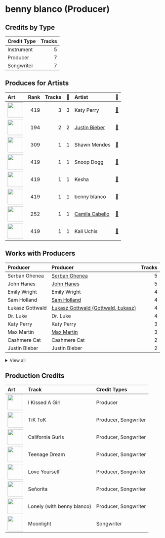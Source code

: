 # benny blanco (Producer)

## Credits by Type

| Credit Type | Tracks |
|:---|---:|
| Instrument | 5 |
| Producer | 7 |
| Songwriter | 7 |

## Produces for Artists

| Art | Rank | Tracks | 💚 | Artist | 🔗 |
|:---|---:|---:|---:|:---|:---|
| <img src="https://i.scdn.co/image/ab6761610000e5eb5e5f676a99a81dba06cc3db6" alt="" width="50" /> | 419 | 3 | 3 | Katy Perry | [🔗](https://open.spotify.com/artist/6jJ0s89eD6GaHleKKya26X) |
| <img src="https://i.scdn.co/image/ab6761610000e5eb8ae7f2aaa9817a704a87ea36" alt="" width="50" /> | 194 | 2 | 2 | [Justin Bieber](../../artists/justin_bieber/overview.md) | [🔗](https://open.spotify.com/artist/1uNFoZAHBGtllmzznpCI3s) |
| <img src="https://i.scdn.co/image/ab6761610000e5ebd56712ef06c48938329731e1" alt="" width="50" /> | 309 | 1 | 1 | Shawn Mendes | [🔗](https://open.spotify.com/artist/7n2wHs1TKAczGzO7Dd2rGr) |
| <img src="https://i.scdn.co/image/ab6761610000e5eb9a398209a4ef3360dce2dec4" alt="" width="50" /> | 419 | 1 | 1 | Snoop Dogg | [🔗](https://open.spotify.com/artist/7hJcb9fa4alzcOq3EaNPoG) |
| <img src="https://i.scdn.co/image/ab6761610000e5eb2ac07249400857d8b16dc17a" alt="" width="50" /> | 419 | 1 | 1 | Kesha | [🔗](https://open.spotify.com/artist/6LqNN22kT3074XbTVUrhzX) |
| <img src="https://i.scdn.co/image/ab6761610000e5eb860c37890942e05e58c19372" alt="" width="50" /> | 419 | 1 | 1 | benny blanco | [🔗](https://open.spotify.com/artist/5CiGnKThu5ctn9pBxv7DGa) |
| <img src="https://i.scdn.co/image/ab6761610000e5eb7ffadf2671159fbfdc5c87f4" alt="" width="50" /> | 252 | 1 | 1 | [Camila Cabello](../../artists/camila_cabello/overview.md) | [🔗](https://open.spotify.com/artist/4nDoRrQiYLoBzwC5BhVJzF) |
| <img src="https://i.scdn.co/image/ab6761610000e5eb51dfdac248da65a860963b68" alt="" width="50" /> | 419 | 1 | 1 | Kali Uchis | [🔗](https://open.spotify.com/artist/1U1el3k54VvEUzo3ybLPlM) |

## Works with Producers

| Producer | Producer | Tracks |
|:---|:---|---:|
| Serban Ghenea | [Serban Ghenea](../serban_ghenea/overview.md) | 5 |
| John Hanes | [John Hanes](../john_hanes/overview.md) | 5 |
| Emily Wright | Emily Wright | 4 |
| Sam Holland | [Sam Holland](../sam_holland/overview.md) | 4 |
| Łukasz Gottwald | [Łukasz Gottwald (Gottwald, Łukasz)](../łukasz_gottwald_(gottwald,_łukasz)/overview.md) | 4 |
| Dr. Luke | Dr. Luke | 4 |
| Katy Perry | Katy Perry | 3 |
| Max Martin | [Max Martin](../max_martin/overview.md) | 3 |
| Cashmere Cat | Cashmere Cat | 2 |
| Justin Bieber | Justin Bieber | 2 |


<details>
<summary>View all</summary>

| Producer | Producer | Tracks |
|:---|:---|---:|
| Bonnie McKee | Bonnie McKee | 2 |
| Fred Falke | Fred Falke | 1 |
| Kali Uchis | Kali Uchis | 1 |
| Aniela Gottwald | Aniela Gottwald | 1 |
| Ed Sheeran | Ed Sheeran | 1 |
| Shawn Mendes | Shawn Mendes | 1 |
| Cathy Dennis | Cathy Dennis | 1 |
| Josh Gudwin | [Josh Gudwin](../josh_gudwin/overview.md) | 1 |
| Andrew Watt | Andrew Watt | 1 |
| Nick Banns | Nick Banns | 1 |
| Calvin Broadus | Calvin Broadus | 1 |
| Mike Caffrey | Mike Caffrey | 1 |
| Tina Kennedy | Tina Kennedy | 1 |
| Nathaniel Alford | Nathaniel Alford | 1 |
| Jack Patterson | Jack Patterson | 1 |
| Paul LaMalfa | Paul LaMalfa | 1 |
| Zubin Thakkar | Zubin Thakkar | 1 |
| Charli XCX | Charli XCX | 1 |
| FINNEAS | [FINNEAS](../finneas/overview.md) | 1 |
| Ali Tamposi | Ali Tamposi | 1 |
| Camila Cabello | Camila Cabello | 1 |
| Kesha | Kesha | 1 |

</details>


## Production Credits

| Art | Track | Credit Types |
|:---|:---|:---|
| <img src="https://i.scdn.co/image/ab67616d0000b273b53a4da797ba5472d3330b69" alt="" width="50" /> | I Kissed A Girl | Producer |
| <img src="https://i.scdn.co/image/ab67616d0000b2737a6339d6ddfd579f77559b3c" alt="" width="50" /> | TiK ToK | Producer, Songwriter |
| <img src="https://i.scdn.co/image/ab67616d0000b273d5f3739fca04299590fffe59" alt="" width="50" /> | California Gurls | Producer, Songwriter |
| <img src="https://i.scdn.co/image/ab67616d0000b273d5f3739fca04299590fffe59" alt="" width="50" /> | Teenage Dream | Producer, Songwriter |
| <img src="https://i.scdn.co/image/ab67616d0000b273f46b9d202509a8f7384b90de" alt="" width="50" /> | Love Yourself | Producer, Songwriter |
| <img src="https://i.scdn.co/image/ab67616d0000b2735f53c0dbe5190a0af0fa28f3" alt="" width="50" /> | Señorita | Producer, Songwriter |
| <img src="https://i.scdn.co/image/ab67616d0000b27383b22beb73e2014b20159685" alt="" width="50" /> | Lonely (with benny blanco) | Producer, Songwriter |
| <img src="https://i.scdn.co/image/ab67616d0000b27381fccd758776d16b87721b17" alt="" width="50" /> | Moonlight | Songwriter |